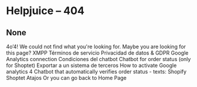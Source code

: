 # Helpjuice – 404
## None
4o’4!
We could not find what you're looking for. 
Maybe you are looking for this page?
XMPP
Términos de servicio
Privacidad de datos & GDPR
Google Analytics connection
Condiciones del chatbot
Chatbot for order status (only for Shoptet)
Exportar a un sistema de terceros
How to activate Google analytics 4
Chatbot that automatically verifies order status - texts:
Shopify
Shoptet
Atajos
Or you can go back to Home Page


